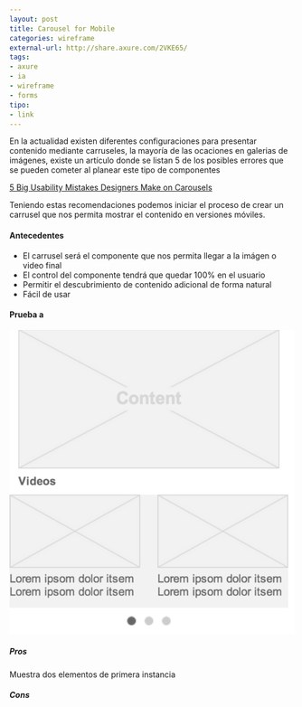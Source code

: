 ```yaml
---
layout: post
title: Carousel for Mobile
categories: wireframe
external-url: http://share.axure.com/2VKE65/
tags:
- axure
- ia
- wireframe
- forms
tipo:
- link
---
```

En la actualidad existen diferentes configuraciones para presentar contenido mediante carruseles, la mayoría de las ocaciones en galerias de imágenes, existe un artículo donde se listan 5 de los posibles errores que se pueden cometer al planear este tipo de componentes

[5 Big Usability Mistakes Designers Make on Carousels](http://uxmovement.com/navigation/big-usability-mistakes-designers-make-on-carousels/)


Teniendo estas recomendaciones podemos iniciar el proceso de crear un carrusel que nos permita mostrar el contenido en versiones móviles.

#### Antecedentes

+ El carrusel será el componente que nos permita llegar a la imágen o video final
+ El control del componente tendrá que quedar 100% en el usuario
+ Permitir el descubrimiento de contenido adicional de forma natural
+ Fácil de usar

#### Prueba a

<img src="/images/posts/carousel-mobile-test-a.png" title="Carousel for Mobile test a" alt="Carousel for Mobile test a" class="mobile-element">

##### Pros

Muestra dos elementos de primera instancia

##### Cons



